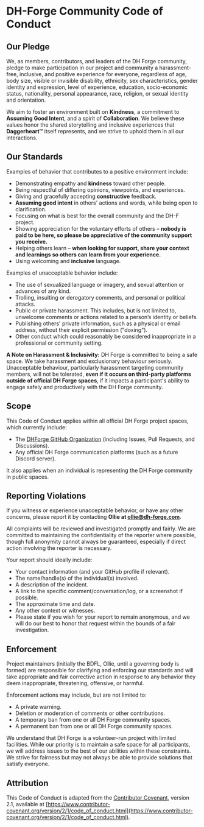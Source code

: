# DH-Forge Community Code of Conduct

## Our Pledge

We, as members, contributors, and leaders of the DH Forge community, pledge to make participation in our project and community a harassment-free, inclusive, and positive experience for everyone, regardless of age, body size, visible or invisible disability, ethnicity, sex characteristics, gender identity and expression, level of experience, education, socio-economic status, nationality, personal appearance, race, religion, or sexual identity and orientation.

We aim to foster an environment built on **Kindness**, a commitment to **Assuming Good Intent**, and a spirit of **Collaboration**. We believe these values honor the shared storytelling and inclusive experiences that **Daggerheart™** itself represents, and we strive to uphold them in all our interactions.

## Our Standards

Examples of behavior that contributes to a positive environment include:

- Demonstrating empathy and **kindness** toward other people.
- Being respectful of differing opinions, viewpoints, and experiences.
- Giving and gracefully accepting **constructive** feedback.
- **Assuming good intent** in others' actions and words, while being open to clarification.
- Focusing on what is best for the overall community and the DH-F project.
- Showing appreciation for the voluntary efforts of others – **nobody is paid to be here, so please be appreciative of the community support you receive.**
- Helping others learn – **when looking for support, share your context and learnings so others can learn from your experience.**
- Using welcoming and **inclusive** language.

Examples of unacceptable behavior include:

- The use of sexualized language or imagery, and sexual attention or advances of any kind.
- Trolling, insulting or derogatory comments, and personal or political attacks.
- Public or private harassment. This includes, but is not limited to, unwelcome comments or actions related to a person’s identity or beliefs.
- Publishing others' private information, such as a physical or email address, without their explicit permission ("doxing").
- Other conduct which could reasonably be considered inappropriate in a professional or community setting.

**A Note on Harassment & Inclusivity:** DH Forge is committed to being a safe space. We take harassment and exclusionary behaviour seriously. Unacceptable behaviour, particularly harassment targeting community members, will not be tolerated, **even if it occurs on third-party platforms outside of official DH Forge spaces**, if it impacts a participant's ability to engage safely and productively with the DH Forge community.

## Scope

This Code of Conduct applies within all official DH Forge project spaces, which currently include:

- The [DHForge GitHub Organization](https://www.google.com/search?q=https://github.com/DH-Forge) (including Issues, Pull Requests, and Discussions).
- Any official DH Forge communication platforms (such as a future Discord server).

It also applies when an individual is representing the DH Forge community in public spaces.

## Reporting Violations

If you witness or experience unacceptable behavior, or have any other concerns, please report it by contacting **Ollie at ollie@dh-forge.com**.

All complaints will be reviewed and investigated promptly and fairly. We are committed to maintaining the confidentiality of the reporter where possible, though full anonymity cannot always be guaranteed, especially if direct action involving the reporter is necessary.

Your report should ideally include:

- Your contact information (and your GitHub profile if relevant).
- The name/handle(s) of the individual(s) involved.
- A description of the incident.
- A link to the specific comment/conversation/log, or a screenshot if possible.
- The approximate time and date.
- Any other context or witnesses.
- Please state if you wish for your report to remain anonymous, and we will do our best to honor that request within the bounds of a fair investigation.

## Enforcement

Project maintainers (initially the BDFL, Ollie, until a governing body is formed) are responsible for clarifying and enforcing our standards and will take appropriate and fair corrective action in response to any behavior they deem inappropriate, threatening, offensive, or harmful.

Enforcement actions may include, but are not limited to:

- A private warning.
- Deletion or moderation of comments or other contributions.
- A temporary ban from one or all DH Forge community spaces.
- A permanent ban from one or all DH Forge community spaces.

We understand that DH Forge is a volunteer-run project with limited facilities. While our priority is to maintain a safe space for all participants, we will address issues to the best of our abilities within these constraints. We strive for fairness but may not always be able to provide solutions that satisfy everyone.

## Attribution

This Code of Conduct is adapted from the [Contributor Covenant](https://www.contributor-covenant.org), version 2.1, available at [https://www.contributor-covenant.org/version/2/1/code_of_conduct.html](https://www.contributor-covenant.org/version/2/1/code_of_conduct.html).
